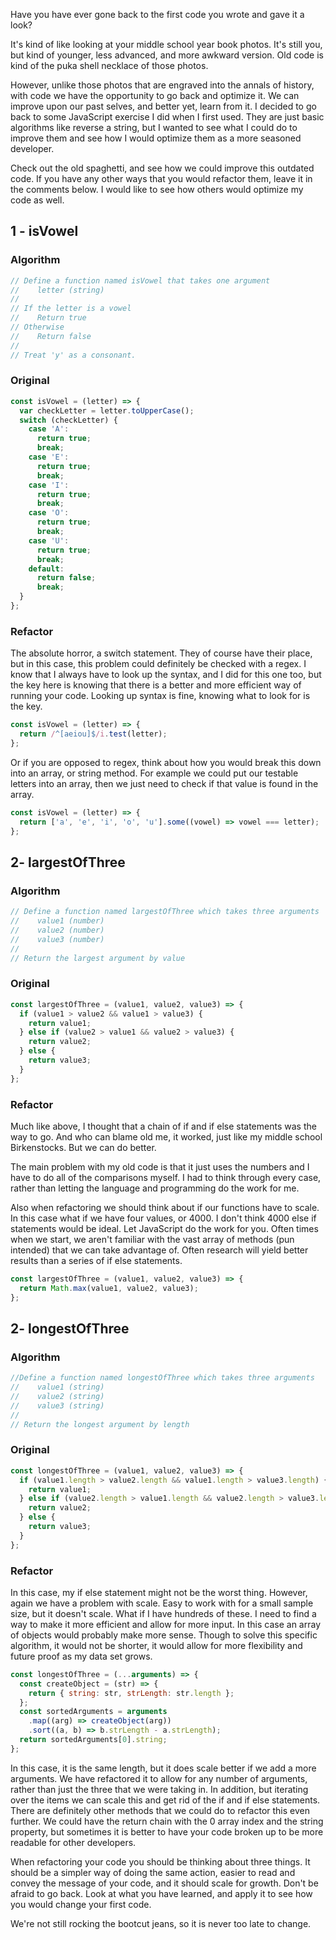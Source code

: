 Have you have ever gone back to the first code you wrote and gave it a look?

It's kind of like looking at your middle school year book photos. It's still you, but kind of younger, less advanced, and more awkward version. Old code is kind of the puka shell necklace of those photos.

However, unlike those photos that are engraved into the annals of history, with code we have the opportunity to go back and optimize it. We can improve upon our past selves, and better yet, learn from it. I decided to go back to some JavaScript exercise I did when I first used. They are just basic algorithms like reverse a string, but I wanted to see what I could do to improve them and see how I would optimize them as a more seasoned developer.

Check out the old spaghetti, and see how we could improve this outdated code.  If you have any other ways that you would refactor them, leave it in the comments below. I would like to see how others would optimize my code as well.

## 1 - isVowel

### Algorithm

```js
// Define a function named isVowel that takes one argument
//    letter (string)
//
// If the letter is a vowel
//    Return true
// Otherwise
//    Return false
//
// Treat 'y' as a consonant.
```

### Original

```js
const isVowel = (letter) => {
  var checkLetter = letter.toUpperCase();
  switch (checkLetter) {
    case 'A':
      return true;
      break;
    case 'E':
      return true;
      break;
    case 'I':
      return true;
      break;
    case 'O':
      return true;
      break;
    case 'U':
      return true;
      break;
    default:
      return false;
      break;
  }
};
```

### Refactor

The absolute horror, a switch statement. They of course have their place, but in this case, this problem could definitely be checked with a regex. I know that I always have to look up the syntax, and I did for this one too, but the key here is knowing that there is a better and more efficient way of running your code. Looking up syntax is fine, knowing what to look for is the key.

```js
const isVowel = (letter) => {
  return /^[aeiou]$/i.test(letter);
};
```

Or if you are opposed to regex, think about how you would break this down into an array, or string method. For example we could put our testable letters into an array, then we just need to check if that value is found in the array.

```js
const isVowel = (letter) => {
  return ['a', 'e', 'i', 'o', 'u'].some((vowel) => vowel === letter);
};
```

## 2- largestOfThree

### Algorithm

```js
// Define a function named largestOfThree which takes three arguments
//    value1 (number)
//    value2 (number)
//    value3 (number)
//
// Return the largest argument by value
```

### Original

```js
const largestOfThree = (value1, value2, value3) => {
  if (value1 > value2 && value1 > value3) {
    return value1;
  } else if (value2 > value1 && value2 > value3) {
    return value2;
  } else {
    return value3;
  }
};
```

### Refactor

Much like above, I thought that a chain of if and if else statements was the way to go. And who can blame old me, it worked, just like my middle school Birkenstocks. But we can do better.

The main problem with my old code is that it just uses the numbers and I have to do all of the comparisons myself. I had to think through every case, rather than letting the language and programming do the work for me.

Also when refactoring we should think about if our functions have to scale. In this case what if we have four values, or 4000. I don't think 4000 else if statements would be ideal. Let JavaScript do the work for you. Often times when we start, we aren't familiar with the vast array of methods (pun intended) that we can take advantage of. Often research will yield better results than a series of if else statements.

```js
const largestOfThree = (value1, value2, value3) => {
  return Math.max(value1, value2, value3);
};
```

## 2- longestOfThree

### Algorithm

```js
//Define a function named longestOfThree which takes three arguments
//    value1 (string)
//    value2 (string)
//    value3 (string)
//
// Return the longest argument by length
```

### Original

```js
const longestOfThree = (value1, value2, value3) => {
  if (value1.length > value2.length && value1.length > value3.length) {
    return value1;
  } else if (value2.length > value1.length && value2.length > value3.length) {
    return value2;
  } else {
    return value3;
  }
};
```

### Refactor

In this case, my if else statement might not be the worst thing. However, again we have a problem with scale. Easy to work with for a small sample size, but it doesn't scale. What if I have hundreds of these. I need to find a way to make it more efficient and allow for more input. In this case an array of objects would probably make more sense. Though to solve this specific algorithm, it would not be shorter, it would allow for more flexibility and future proof as my data set grows.

```js
const longestOfThree = (...arguments) => {
  const createObject = (str) => {
    return { string: str, strLength: str.length };
  };
  const sortedArguments = arguments
    .map((arg) => createObject(arg))
    .sort((a, b) => b.strLength - a.strLength);
  return sortedArguments[0].string;
};
```

In this case, it is the same length, but it does scale better if we add a more arguments. We have refactored it to allow for any number of arguments, rather than just the three that we were taking in.  In addition, but iterating over the items we can scale this and get rid of the if and if else statements.  There are definitely other methods that we could do to refactor this even further.  We could have the return chain with the 0 array index and the string property, but sometimes it is better to have your code broken up to be more readable for other developers.

When refactoring your code you should be thinking about three things.  It should be a simpler way of doing the same action, easier to read and convey the message of your code, and it should scale for growth.  Don't be afraid to go back.  Look at what you have learned, and apply it to see how you would change your first code.

We're not still rocking the bootcut jeans, so it is never too late to change.
